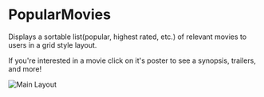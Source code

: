 # PopularMovies

Displays a sortable list(popular, highest rated, etc.) of relevant movies to users in a grid style layout.

If you're interested in a movie click on it's poster to see a synopsis, trailers, and more!

![Main Layout](/PopularMovies/app/src/main/res/drawable/Capture.PNG?raw=true)
